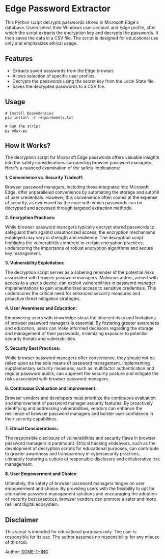 # Edge Password Extractor

This Python script decrypts passwords stored in Microsoft Edge's database. Users select their Windows user account and Edge profile, after which the script extracts the encryption key and decrypts the passwords. It then saves the data in a CSV file. The script is designed for educational use only and emphasizes ethical usage.

## Features

- Extracts saved passwords from the Edge browser.
- Allows selection of specific user profiles.
- Decrypts the passwords using the secret key from the Local State file.
- Saves the decrypted passwords to a CSV file.

## Usage

```shell
# Install Dependencies
pip install -r requirements.txt

# Run the script
py edge.py
```

## How it Works?

The decryption script for Microsoft Edge passwords offers valuable insights into the safety considerations surrounding browser password managers. Here's a nuanced examination of the safety implications:

**1. Convenience vs. Security Tradeoff:**

Browser password managers, including those integrated into Microsoft Edge, offer unparalleled convenience by automating the storage and autofill of user credentials. However, this convenience often comes at the expense of security, as evidenced by the ease with which passwords can be decrypted and accessed through targeted extraction methods.

**2. Encryption Practices:**

While browser password managers typically encrypt stored passwords to safeguard them against unauthorized access, the encryption mechanisms employed may vary in strength and resilience. The decryption script highlights the vulnerabilities inherent in certain encryption practices, underscoring the importance of robust encryption algorithms and secure key management.

**3. Vulnerability Exploitation:**

The decryption script serves as a sobering reminder of the potential risks associated with browser password managers. Malicious actors, armed with access to a user's device, can exploit vulnerabilities in password manager implementations to gain unauthorized access to sensitive credentials. This underscores the critical need for enhanced security measures and proactive threat mitigation strategies.

**4. User Awareness and Education:**

Empowering users with knowledge about the inherent risks and limitations of browser password managers is essential. By fostering greater awareness and education, users can make informed decisions regarding the storage and management of their passwords, minimizing exposure to potential security threats and vulnerabilities.

**5. Security Best Practices:**

While browser password managers offer convenience, they should not be relied upon as the sole means of password management. Implementing supplementary security measures, such as multifactor authentication and regular password audits, can augment the security posture and mitigate the risks associated with browser password managers.

**6. Continuous Evaluation and Improvement:**

Browser vendors and developers must prioritize the continuous evaluation and improvement of password manager security features. By proactively identifying and addressing vulnerabilities, vendors can enhance the resilience of browser password managers and bolster user confidence in their security capabilities.

**7. Ethical Considerations:**

The responsible disclosure of vulnerabilities and security flaws in browser password managers is paramount. Ethical hacking endeavors, such as the development of decryption scripts for educational purposes, can contribute to greater awareness and transparency in cybersecurity practices, ultimately fostering a culture of responsible disclosure and collaborative risk management.

**8. User Empowerment and Choice:**

Ultimately, the safety of browser password managers hinges on user empowerment and choice. By providing users with the flexibility to opt for alternative password management solutions and encouraging the adoption of security best practices, browser vendors can promote a safer and more resilient digital ecosystem.

## Disclaimer

This script is intended for educational purposes only. The user is responsible for its use. The author assumes no responsibility for any misuse of this tool.

Author: [SOME-1HING](https://www.github.com/SOME-1HING)
